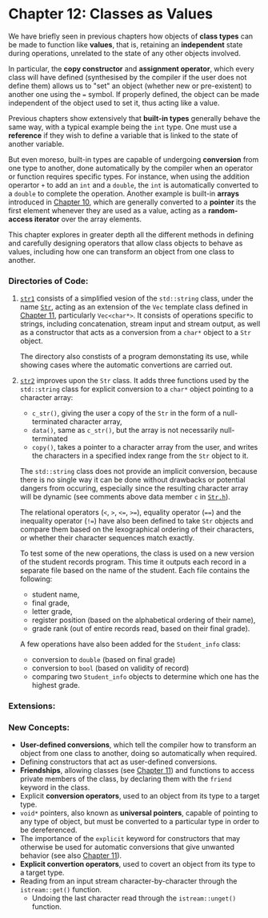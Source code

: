 # Chapter 12: Classes as Values

We have briefly seen in previous chapters how objects of **class types** can be made to function like **values**, that is, retaining an **independent** state during operations, unrelated to the state of any other objects involved.

In particular, the **copy constructor** and **assignment operator**, which every class will have defined (synthesised by the compiler if the user does not define them) allows us to "set" an object (whether new or pre-existent) to another one using the `=` symbol. If properly defined, the object can be made independent of the object used to set it, thus acting like a value.

Previous chapters show extensively that **built-in types** generally behave the same way, with a typical example being the `int` type. One must use a **reference** if they wish to define a variable that is linked to the state of another variable. 

But even moreso, built-in types are capable of undergoing **conversion** from one type to another, done automatically by the compiler when an operator or function requires specific types. For instance, when using the addition operartor `+` to add an `int` and a `double`, the `int` is automatically converted to a `double` to complete the operation. Another example is built-in **arrays** introduced in [Chapter 10](../10_Pointers&Arrays), which are generally converted to a **pointer** its the first element whenever they are used as a value, acting as a **random-access iterator** over the array elements.

This chapter explores in greater depth all the different methods in defining and carefully designing operators that allow class objects to behave as values, including how one can transform an object from one class to another.

### Directories of Code:
1) [`str1`](str1) consists of a simplified vesion of the `std::string` class, under the name [`Str`](str1/Str.h), acting as an extension of the `Vec` template class defined in [Chapter 11](../11_TemplateClasses), particularly `Vec<char*>`. It consists of operations specific to strings, including concatenation, stream input and stream output, as well as a constructor that acts as a conversion from a `char*` object to a `Str` object. 

    The directory also constists of a program demonstating its use, while showing cases where the automatic convertions are carried out.
    
2) [`str2`](str2) improves upon the `Str` class. It adds three functions used by the `std::string` class for explicit conversion to a `char*` object pointing to a character array: 
    * `c_str()`, giving the user a copy of the `Str` in the form of a null-terminated character array,
    * `data()`, same as `c_str()`, but the array is not necessarily null-terminated
    * `copy()`, takes a pointer to a character array from the user, and writes the characters in a specified index range from the `Str` object to it. 
    
    The `std::string` class does not provide an implicit conversion, because there is no single way it can be done without drawbacks or potential dangers from occuring, especially since the resulting character array will be dynamic (see comments above data member `c` in [`Str.h`](str2/Str.h)).

    The relational operators (`<`, `>`, `<=`, `>=`), equality operator (`==`) and the inequality operator (`!=`) have also been defined to take `Str`                   objects and compare them based on the lexographical ordering of their characters, or whether their character sequences match exactly.
    
    To test some of the new operations, the class is used on a new version of the student records program. This time it outputs each record in a separate file based on the name of the student. Each file contains the following:
    *  student name,
    *  final grade,
    *  letter grade,
    *  register position (based on the alphabetical ordering of their name),
    *  grade rank (out of entire records read, based on their final grade).
    
    A few operations have also been added for the `Student_info` class:
    * conversion to `double` (based on final grade)
    * conversion to `bool` (based on validity of record)
    * comparing two `Student_info` objects to determine which one has the highest grade.
    
### Extensions:

### New Concepts:
* **User-defined conversions**, which tell the compiler how to transform an object from one class to another, doing so automatically when required.
* Defining constructors that act as user-defined conversions.
* **Friendships**, allowing classes (see [Chapter 11](../11_TemplateClasses)) and functions to access private members of the class, by declaring them with the `friend` keyword in the class.
* Explicit **conversion operators**, used to an object from its type to a target type.
* `void*` pointers, also known as **universal pointers**, capable of pointing to any type of object, but must be converted to a particular type in order to be dereferenced.
* The importance of the `explicit` keyword for constructors that may otherwise be used for automatic conversions that give unwanted behavior (see also [Chapter 11](../11_TemplateClasses)).
* **Explicit convertion operators**, used to covert an object from its type to a target type.
* Reading from an input stream character-by-character through the `istream::get()` function. 
    * Undoing the last character read through the `istream::unget()` function.
